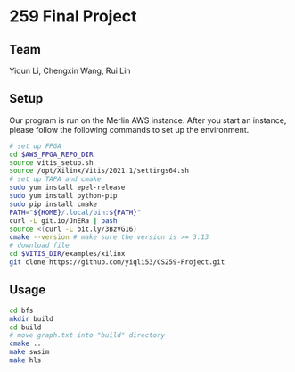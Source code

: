 # 259 Final Project

## Team
Yiqun Li, Chengxin Wang, Rui Lin

## Setup
Our program is run on the Merlin AWS instance. After you start an instance, please follow the following commands to set up the environment.
```bash
# set up FPGA
cd $AWS_FPGA_REPO_DIR
source vitis_setup.sh
source /opt/Xilinx/Vitis/2021.1/settings64.sh
# set up TAPA and cmake
sudo yum install epel-release
sudo yum install python-pip
sudo pip install cmake
PATH="${HOME}/.local/bin:${PATH}"
curl -L git.io/JnERa | bash
source <(curl -L bit.ly/3BzVG16)
cmake --version # make sure the version is >= 3.13
# download file
cd $VITIS_DIR/examples/xilinx
git clone https://github.com/yiqli53/CS259-Project.git
````

## Usage
```bash
cd bfs
mkdir build
cd build
# move graph.txt into "build" directory
cmake ..
make swsim
make hls
```
